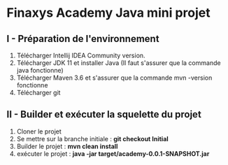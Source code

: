 # Finaxys Academy Java mini projet

## I - Préparation de l'environnement

1) Télécharger Intellij IDEA Community version.
2) Télécharger JDK 11 et installer Java (Il faut s'assurer que la commande java fonctionne)
3) Télécharger Maven 3.6 et s'assurer que la commande mvn -version fonctionne 
4) Télécharger git 

## II - Builder et exécuter la squelette du projet

1) Cloner le projet 
2) Se mettre sur la branche initiale : **git checkout Initial**
3) Builder le projet : **mvn clean install** 
4) exécuter le projet : **java -jar target/academy-0.0.1-SNAPSHOT.jar**

##  